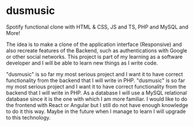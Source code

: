 # dusmusic
Spotify functional clone with HTML & CSS, JS and TS, PHP and MySQL and More!

The idea is to make a clone of the application interface (Responsive) and also recreate features of the Backend, such as authentications with Google or other social networks. This project is part of my learning as a software developer and I will be able to learn new things as I write code.

"dusmusic" is so far my most serious project and I want it to have correct functionality from the backend that I will write in PHP. "dusmusic" is so far my most serious project and I want it to have correct functionality from the backend that I will write in PHP. As a database I will use a MySQL relational database since it is the one with which I am more familiar. I would like to do the frontend with React or Angular but I still do not have enough knowledge to do it this way. Maybe in the future when I manage to learn I will upgrade to this technology. 
